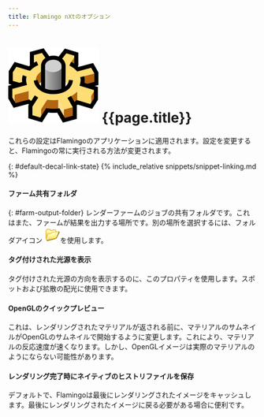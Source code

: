 ```yaml
---
title: Flamingo nXtのオプション
---
```



# ![images/options.svg](images/options.svg) {{page.title}}
これらの設定はFlamingoのアプリケーションに適用されます。設定を変更すると、Flamingoの常に実行される方法が変更されます。

{: #default-decal-link-state}
{% include_relative snippets/snippet-linking.md %}

#### ファーム共有フォルダ
{: #farm-output-folder}
レンダーファームのジョブの共有フォルダです。これはまた、ファームが結果を出力する場所です。別の場所を選択するには、フォルダアイコン ![images/folderopen32x32.png](images/folderopen32x32.png)を使用します。

#### タグ付けされた光源を表示
タグ付けされた光源の方向を表示するのに、このプロパティを使用します。スポットおよび拡散の配光に使用できます。

#### OpenGLのクイックプレビュー
これは、レンダリングされたマテリアルが返される前に、マテリアルのサムネイルがOpenGLのサムネイルで開始するように変更します。これにより、マテリアルの反応速度が速くなります。しかし、OpenGLイメージは実際のマテリアルのようにならない可能性があります。

#### レンダリング完了時にネイティブのヒストリファイルを保存
デフォルトで、Flamingoは最後にレンダリングされたイメージをキャッシュします。最後にレンダリングされたイメージに戻る必要がある場合に便利です。
